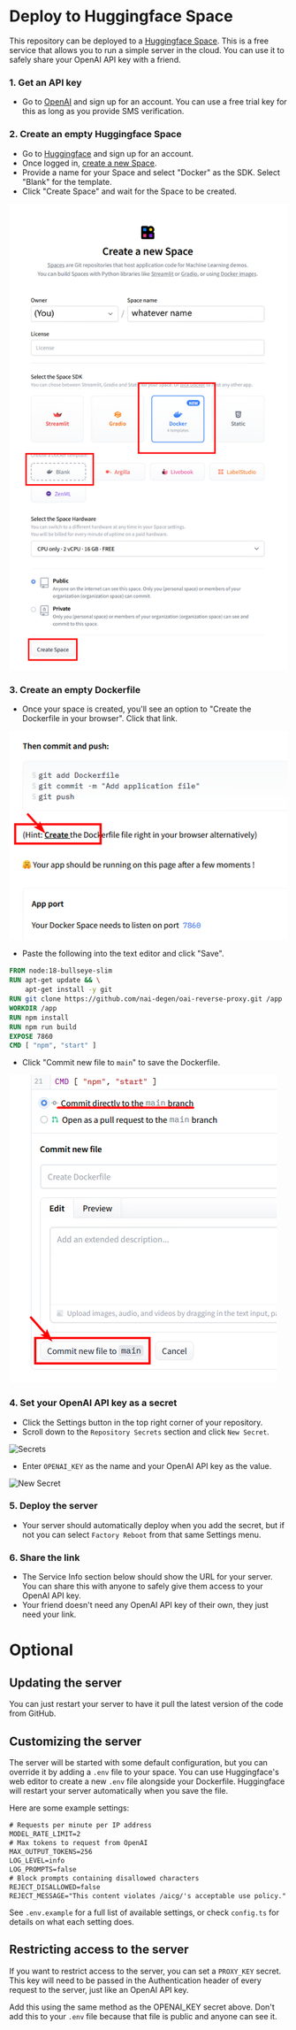 # Deploy to Huggingface Space

This repository can be deployed to a [Huggingface Space](https://huggingface.co/spaces).  This is a free service that allows you to run a simple server in the cloud.  You can use it to safely share your OpenAI API key with a friend.

### 1. Get an API key
- Go to [OpenAI](https://openai.com/) and sign up for an account. You can use a free trial key for this as long as you provide SMS verification.

### 2. Create an empty Huggingface Space
- Go to [Huggingface](https://huggingface.co/) and sign up for an account.
- Once logged in, [create a new Space](https://huggingface.co/new-space).
- Provide a name for your Space and select "Docker" as the SDK.  Select "Blank" for the template.
- Click "Create Space" and wait for the Space to be created.

![Create Space](huggingface-createspace.png)

### 3. Create an empty Dockerfile
- Once your space is created, you'll see an option to "Create the Dockerfile in your browser".  Click that link.

![Create Dockerfile](huggingface-dockerfile.png)
- Paste the following into the text editor and click "Save".
```dockerfile
FROM node:18-bullseye-slim
RUN apt-get update && \
    apt-get install -y git
RUN git clone https://github.com/nai-degen/oai-reverse-proxy.git /app
WORKDIR /app
RUN npm install
RUN npm run build
EXPOSE 7860
CMD [ "npm", "start" ]
```
- Click "Commit new file to `main`" to save the Dockerfile.

![Commit](huggingface-savedockerfile.png)

### 4. Set your OpenAI API key as a secret
- Click the Settings button in the top right corner of your repository.
- Scroll down to the `Repository Secrets` section and click `New Secret`.

![Secrets](https://files.catbox.moe/irrp2p.png)

- Enter `OPENAI_KEY` as the name and your OpenAI API key as the value.

![New Secret](https://files.catbox.moe/ka6s1a.png)

### 5. Deploy the server
- Your server should automatically deploy when you add the secret, but if not you can select `Factory Reboot` from that same Settings menu.

### 6. Share the link
- The Service Info section below should show the URL for your server. You can share this with anyone to safely give them access to your OpenAI API key.
- Your friend doesn't need any OpenAI API key of their own, they just need your link.

# Optional

## Updating the server

You can just restart your server to have it pull the latest version of the code from GitHub.

## Customizing the server

The server will be started with some default configuration, but you can override it by adding a `.env` file to your space.  You can use Huggingface's web editor to create a new `.env` file alongside your Dockerfile. Huggingface will restart your server automatically when you save the file.

Here are some example settings:
```shell
# Requests per minute per IP address
MODEL_RATE_LIMIT=2
# Max tokens to request from OpenAI
MAX_OUTPUT_TOKENS=256
LOG_LEVEL=info
LOG_PROMPTS=false
# Block prompts containing disallowed characters
REJECT_DISALLOWED=false
REJECT_MESSAGE="This content violates /aicg/'s acceptable use policy."
```

See `.env.example` for a full list of available settings, or check `config.ts` for details on what each setting does.

## Restricting access to the server

If you want to restrict access to the server, you can set a `PROXY_KEY` secret.  This key will need to be passed in the Authentication header of every request to the server, just like an OpenAI API key.

Add this using the same method as the OPENAI_KEY secret above. Don't add this to your `.env` file because that file is public and anyone can see it.

